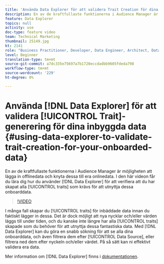 ```yaml
---
title: 'Använda Data Explorer för att validera Trait Creation för dina inbyggda data '
description: En av de kraftfullaste funktionerna i Audience Manager är möjligheten att lägga in offlinedata och knyta dessa till era onlinedata. I den här videon får du lära dig hur du använder Data Explorer för att validera att du har skapat alla egenskaper som krävs för att utnyttja dessa inbyggda data.
feature: Data Explorer
topics: null
activity: use
doc-type: feature video
team: Technical Marketing
thumbnail: 25149.jpg
kt: 2141
role: "Business Practitioner, Developer, Data Engineer, Architect, Data Architect, Administrator, Leader"
level: Beginner
translation-type: tm+mt
source-git-commit: a7dc335e75697a7b1720eccdadbb9605fdeda798
workflow-type: tm+mt
source-wordcount: '229'
ht-degree: 0%

---
```



# Använda [!DNL Data Explorer] för att validera [!UICONTROL Trait]-generering för dina inbyggda data {#using-data-explorer-to-validate-trait-creation-for-your-onboarded-data}

En av de kraftfullaste funktionerna i Audience Manager är möjligheten att lägga in offlinedata och knyta dessa till era onlinedata. I den här videon får du lära dig hur du använder [!DNL Data Explorer] för att verifiera att du har skapat alla [!UICONTROL traits] som krävs för att utnyttja dessa onboarddata.

>[!VIDEO](https://video.tv.adobe.com/v/25149/?quality=12)

I många fall skapar du [!UICONTROL traits] för inbäddade data innan du faktiskt lägger in dessa. Det är dock möjligt att nya nycklar och/eller värden läggs till under tiden, och du kanske inte längre har alla [!UICONTROL traits] skapade som du behöver för att utnyttja dessa fantastiska data. Med [!DNL Data Explorer] kan du göra en snabb sökning för att se alla dina onboarddata, och även filtrera dem efter [!UICONTROL Data Source], eller filtrera ned dem efter nyckeln och/eller värdet. På så sätt kan ni effektivt validera era data.

Mer information om [!DNL Data Explorer] finns i [dokumentationen](https://experiencecloud.adobe.com/resources/help/en_US/aam/data-explorer.html).